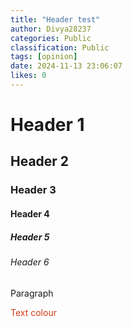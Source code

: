 ```yaml
---
title: "Header test"
author: Divya28237
categories: Public
classification: Public
tags: [opinion]
date: 2024-11-13 23:06:07 
likes: 0
---
```


# Header 1

## 

## Header 2

### Header 3

#### Header 4

##### Header 5

###### Header 6

Paragraph

<span style="color: #d33916">Text colour</span>